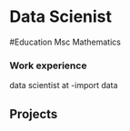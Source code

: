 # Data Scienist 
#Education
Msc Mathematics
### Work experience
data scientist at 
-import data
## Projects
